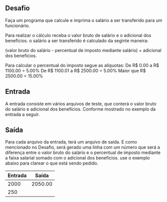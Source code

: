 ## Desafio

Faça um programa que calcule e imprima o salário a ser transferido para um funcionário.

Para realizar o cálculo receba o valor bruto de salário e o adicional dos benefícios.
o salário a ser transferido é calculado da seginte maneira:

(valor bruto do salário - percentual de imposto mediante salário) + adicional dos benefícios.

Para calcular o percentual do imposto segue as aliquotas:
De R$ 0.00 a R$ 1100.00 = 5.00%
De R$ 1100.01 a R$ 2500.00 = 5.00%
Maior que R$ 2500.00 = 15.00%

## Entrada

A entrada consiste em vários arquivos de teste, que conterá o valor bruto do salário e adicional dos benefícios. Conforme mostrado no exemplo da entrada a seguir.

## Saída

Para cada arquivo da entrada, terá um arquivo de saída. E como mencionado no Desafio, será gerado uma linha com um número que será a diferença entre o valor bruto do salário e o percentual de imposto mediante a faixa salarial somado com o adicional dos benefícios. use o exemplo abaixo para clarear o que está sendo pedido.


| Entrada | Saída |  
|---|---|
| 2000  | 2050.00 | 
| 250  |   |  
